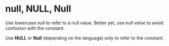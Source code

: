 # null, NULL, Null

Use lowercase *null* to refer to a null value. Better yet, use *null value* to avoid confusion with the constant.

Use **NULL** or **Null** (depending on the language) only to refer to the constant.
